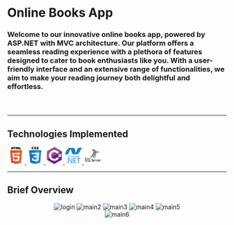 <header>
	<div align="left">
		<h1>Online Books App</h1>
		<h3>Welcome to our innovative online books app, powered by ASP.NET with MVC architecture. Our platform offers a seamless reading experience with a plethora of features designed to cater to book enthusiasts like you. With a user-friendly interface and an extensive range of functionalities, we aim to make your reading journey both delightful and effortless.</h3>
	</div>
</header>
<hr />
<h2>Technologies Implemented</h2>
<p align="left"> 
  <a href="https://www.w3.org/html/" target="_blank" rel="noreferrer"> 
        <img src="https://raw.githubusercontent.com/devicons/devicon/master/icons/html5/html5-original-wordmark.svg" alt="html5" width="40" height="40"/> 
            </a> 
     <a href="https://www.w3schools.com/css/" target="_blank" rel="noreferrer"> 
        <img src="https://raw.githubusercontent.com/devicons/devicon/master/icons/css3/css3-original-wordmark.svg" alt="css3" width="40" height="40"/>
            </a>
    <a href="#" target="_blank" rel="noreferrer"> 
        <img src="https://github.com/devicons/devicon/blob/master/icons/csharp/csharp-original.svg" alt="c#" width="40" height="40"/> 
            </a> 
     <a href="#" target="_blank" rel="noreferrer"> 
        <img src="https://github.com/devicons/devicon/blob/master/icons/dot-net/dot-net-plain-wordmark.svg" alt="net" width="40" height="40"/>
            </a>
    <a href="#" target="_blank" rel="noreferrer"> 
        <img src="https://github.com/devicons/devicon/blob/master/icons/microsoftsqlserver/microsoftsqlserver-plain-wordmark.svg" alt="sqlserver" width="40" height="40"/> 
            </a>
 <hr />
 <h2>Brief Overview</h2>
 <div align="center">
		<img src="https://i.ibb.co/CwNjWfS/login.png" alt="login" border="0" />
    <img src="https://i.ibb.co/ZmRW03M/login2.png" alt="main2" border="0" />
    <img src="https://i.ibb.co/vQq5L64/login3.png" alt="main3" border="0" />
    <img src="https://i.ibb.co/f0q9byB/login4.png" alt="main4" border="0" />
    <img src="https://i.ibb.co/VVQ2BNG/login5.png" alt="main5" border="0" />
    <br />
    <img src="https://i.ibb.co/grJPWRG/database.png" alt="main6" border="0" />
	</div>

